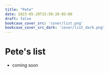 ```yaml
---
title: "Pete"
date: 2023-05-20T15:50:20-05:00
draft: false
bookcase_cover_src: 'cover/list.png'
bookcase_cover_src_dark: 'cover/list_dark.png'
---
```


# Pete's list

- coming soon